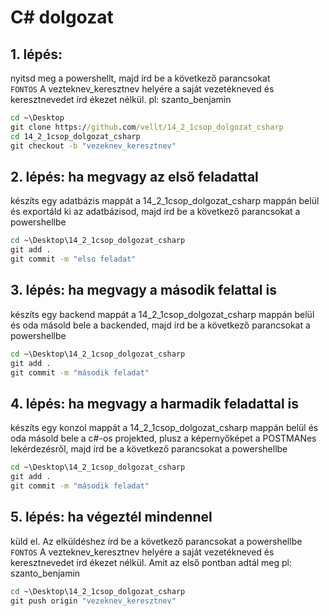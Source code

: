 # C# dolgozat

## 1. lépés: 
nyitsd meg a powershellt, majd írd be a következő parancsokat <br>
`FONTOS` A vezteknev_keresztnev helyére a saját vezetékneved és keresztnevedet írd ékezet nélkül. pl: szanto_benjamin
```cmd
cd ~\Desktop
git clone https://github.com/vellt/14_2_1csop_dolgozat_csharp
cd 14_2_1csop_dolgozat_csharp
git checkout -b "vezeknev_keresztnev"
```

## 2. lépés: ha megvagy az első feladattal
készíts egy adatbázis mappát a 14_2_1csop_dolgozat_csharp mappán belül és exportáld ki az adatbázisod, majd írd be a következő parancsokat a powershellbe
```cmd
cd ~\Desktop\14_2_1csop_dolgozat_csharp
git add .
git commit -m "elso feladat"
```

## 3. lépés: ha megvagy a második felattal is
készíts egy backend mappát a 14_2_1csop_dolgozat_csharp mappán belül és oda másold bele a backended, majd írd be a következő parancsokat a powershellbe
```cmd
cd ~\Desktop\14_2_1csop_dolgozat_csharp
git add .
git commit -m "második feladat"
```

## 4. lépés: ha megvagy a harmadik feladattal is
készíts egy konzol mappát a 14_2_1csop_dolgozat_csharp mappán belül és oda másold bele a c#-os projekted, plusz a képernyőképet a POSTMANes lekérdezésről, majd írd be a következő parancsokat a powershellbe
```cmd
cd ~\Desktop\14_2_1csop_dolgozat_csharp
git add .
git commit -m "második feladat"
```

## 5. lépés: ha végeztél mindennel
küld el. Az elküldéshez írd be a következő parancsokat a powershellbe <br>
`FONTOS` A vezteknev_keresztnev helyére a saját vezetékneved és keresztnevedet írd ékezet nélkül. Amit az első pontban adtál meg pl: szanto_benjamin
```cmd
cd ~\Desktop\14_2_1csop_dolgozat_csharp
git push origin "vezeknev_keresztnev"
```
